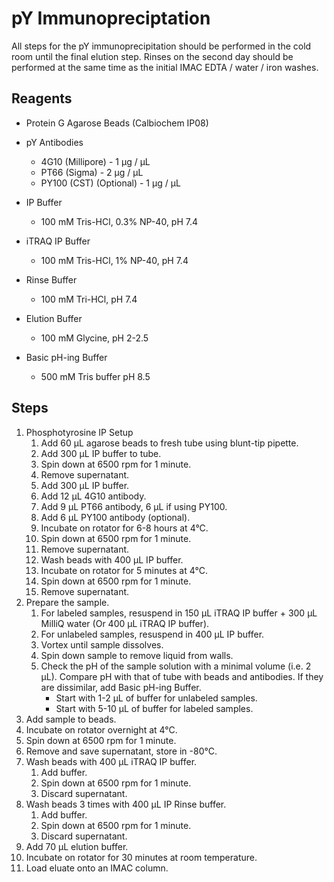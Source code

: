 # pY Immunopreciptation

All steps for the pY immunoprecipitation should be performed in the cold room
until the final elution step. Rinses on the second day should be performed at
the same time as the initial IMAC EDTA / water / iron washes.

## Reagents

* Protein G Agarose Beads (Calbiochem IP08)

* pY Antibodies
    * 4G10 (Millipore) - 1 μg / μL
    * PT66 (Sigma) - 2 μg / μL
    * PY100 (CST) (Optional) - 1 μg / μL

* IP Buffer
    * 100 mM Tris-HCl, 0.3% NP-40, pH 7.4

* iTRAQ IP Buffer
    * 100 mM Tris-HCl, 1% NP-40, pH 7.4

* Rinse Buffer
    * 100 mM Tri-HCl, pH 7.4

* Elution Buffer
    * 100 mM Glycine, pH 2-2.5

* Basic pH-ing Buffer
    * 500 mM Tris buffer pH 8.5

## Steps

1. Phosphotyrosine IP Setup
    1. Add 60 μL agarose beads to fresh tube using blunt-tip pipette.
    2. Add 300 μL IP buffer to tube.
    3. Spin down at 6500 rpm for 1 minute.
    4. Remove supernatant.
    5. Add 300 μL IP buffer.
    6. Add 12 μL 4G10 antibody.
    7. Add 9 μL PT66 antibody, 6 μL if using PY100.
    8. Add 6 μL PY100 antibody (optional).
    9. Incubate on rotator for 6-8 hours at 4°C.
    10. Spin down at 6500 rpm for 1 minute.
    11. Remove supernatant.
    12. Wash beads with 400 μL IP buffer.
    13. Incubate on rotator for 5 minutes at 4°C.
    14. Spin down at 6500 rpm for 1 minute.
    15. Remove supernatant.
2. Prepare the sample.
    1. For labeled samples, resuspend in 150 μL iTRAQ IP buffer + 300 μL MilliQ
       water (Or 400 μL iTRAQ IP buffer).
    2. For unlabeled samples, resuspend in 400 μL IP buffer.
    3. Vortex until sample dissolves.
    4. Spin down sample to remove liquid from walls.
    5. Check the pH of the sample solution with a minimal volume (i.e. 2
       μL). Compare pH with that of tube with beads and antibodies. If they are
       dissimilar, add Basic pH-ing Buffer.
          * Start with 1-2 μL of buffer for unlabeled samples.
          * Start with 5-10 μL of buffer for labeled samples.
3. Add sample to beads.
4. Incubate on rotator overnight at 4°C.
5. Spin down at 6500 rpm for 1 minute.
6. Remove and save supernatant, store in -80°C.
7. Wash beads with 400 μL iTRAQ IP buffer.
    1. Add buffer.
    2. Spin down at 6500 rpm for 1 minute.
    3. Discard supernatant.
8. Wash beads 3 times with 400 μL IP Rinse buffer.
    1. Add buffer.
    2. Spin down at 6500 rpm for 1 minute.
    3. Discard supernatant.
9. Add 70 μL elution buffer.
10. Incubate on rotator for 30 minutes at room temperature.
11. Load eluate onto an IMAC column.
